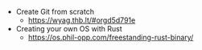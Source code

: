 * Create Git from scratch
  * https://wyag.thb.lt/#orgd5d791e
* Creating your own OS with Rust
  * https://os.phil-opp.com/freestanding-rust-binary/
